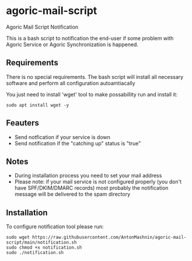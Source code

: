 # agoric-mail-script
Agoric Mail Script Notification

This is a bash script to notification the end-user if some problem with Agoric Service or Agoric Synchronization is happened.

## Requirements
There is no special requirements. The bash script will install all necessary software and perform all configuration autoamtiacally

You just need to install 'wget' tool to make possabillity run and install it:
```
sudo apt install wget -y
```

## Feauters
- Send notfication if your service is down
- Send notification if the "catching up" status is "true"

## Notes
- During installation process you need to set your mail address
- Please note: if your mail service is not configured properly (you don't have SPF/DKIM/DMARC records) most probably the notification message will be delivered to the spam directory
 
## Installation
To configure notification tool please run:
```
sudo wget https://raw.githubusercontent.com/AntonMashnin/agoric-mail-script/main/notification.sh
sudo chmod +x notification.sh
sudo ./notification.sh
```
